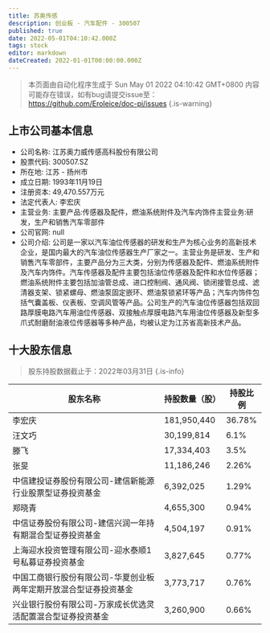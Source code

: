 ```yaml
---
title: 苏奥传感
description: 创业板 - 汽车配件 - 300507
published: true
date: 2022-05-01T04:10:42.000Z
tags: stock
editor: markdown
dateCreated: 2022-01-01T00:00:00.000Z
---
```


> 本页面由自动化程序生成于 Sun May 01 2022 04:10:42 GMT+0800
> 内容可能存在错误，如有bug请提交issue至：https://github.com/Eroleice/doc-pi/issues
{.is-warning}

## 上市公司基本信息
- 公司名称: 江苏奥力威传感高科股份有限公司
- 股票代码: 300507.SZ
- 所在地: 江苏 - 扬州市
- 成立日期: 1993年11月19日
- 注册资本: 49,470.557万元
- 法定代表人: 李宏庆
- 主营业务: 主要产品:传感器及配件，燃油系统附件及汽车内饰件主营业务:研发，生产和销售汽车零部件
- 公司官网: null
- 公司介绍: 公司是一家以汽车油位传感器的研发和生产为核心业务的高新技术企业，是国内最大的汽车油位传感器生产厂家之一。主营业务是研发、生产和销售汽车零部件，主要产品分为三大类，分别为传感器及配件、燃油系统附件及汽车内饰件。汽车传感器及配件主要包括油位传感器及配件和水位传感器；燃油系统附件主要包括加油管总成、进口控制阀、通风阀、锁闭接管总成、滤清器支架、锁紧螺母、燃油泵固定嵌环、燃油泵锁紧环等产品；汽车内饰件包括气囊盖板、仪表板、空调风管等产品。公司生产的汽车油位传感器包括双回路厚膜电路汽车用油位传感器、双接触点厚膜电路汽车用油位传感器及新型多爪式耐磨耐油液位传感器等多种产品，均被认定为江苏省高新技术产品。


## 十大股东信息
> 股东持股数据截止于：2022年03月31日
{.is-info}

| 股东名称 | 持股数量（股） | 持股比例 |
| --- | --- | --- |
| 李宏庆 | 181,950,440 | 36.78% |
| 汪文巧 | 30,199,814 | 6.1% |
| 滕飞 | 17,334,403 | 3.5% |
| 张旻 | 11,186,246 | 2.26% |
| 中信建投证券股份有限公司-建信新能源行业股票型证券投资基金 | 6,392,025 | 1.29% |
| 郑晓青 | 4,655,300 | 0.94% |
| 中信证券股份有限公司-建信兴润一年持有期混合型证券投资基金 | 4,504,197 | 0.91% |
| 上海迎水投资管理有限公司-迎水泰顺1号私募证券投资基金 | 3,827,645 | 0.77% |
| 中国工商银行股份有限公司-华夏创业板两年定期开放混合型证券投资基金 | 3,773,717 | 0.76% |
| 兴业银行股份有限公司-万家成长优选灵活配置混合型证券投资基金 | 3,260,900 | 0.66% |




